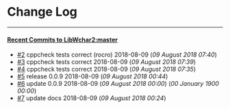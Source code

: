 
# Change Log
----------

#### [Recent Commits to LibWchar2:master](https://github.com/ClnViewer/LibWchar2/commits/master.atom)

- [#2](https://github.com/ClnViewer/LibWchar2/commit/ec0b591b77dbee5f8baedfcf21255b8cae827156)  	cppcheck tests correct (rocro) 2018-08-09 (*09 August 2018 07:40*)
- [#3](https://github.com/ClnViewer/LibWchar2/commit/ff67d9f1789d2a781277fff6a7696c3dab178dc9)  	cppcheck tests correct 2018-08-09 (*09 August 2018 07:39*)
- [#4](https://github.com/ClnViewer/LibWchar2/commit/eee5972e2c2f1df3abef2c412aeef52b92240c22)  	cppcheck tests correct 2018-08-09 (*09 August 2018 07:35*)
- [#5](https://github.com/ClnViewer/LibWchar2/commit/0576e1c66b0f52e61074476807c0627c4c7e8cf2)  	release 0.0.9 2018-08-09 (*09 August 2018 00:44*)
- [#6](https://github.com/ClnViewer/LibWchar2/commit/d85e1479f9b2738cc5f7f812c222ef48e0689d03)  	update 0.0.9 2018-08-09 (*09 August 2018 00:00*)
(*00 January 1900 00:00*)
- [#7](https://github.com/ClnViewer/LibWchar2/commit/207fa093e2d5435e7e1cf433ae498c48bda0e3d5)  	update docs 2018-08-09 (*09 August 2018 00:24*)
